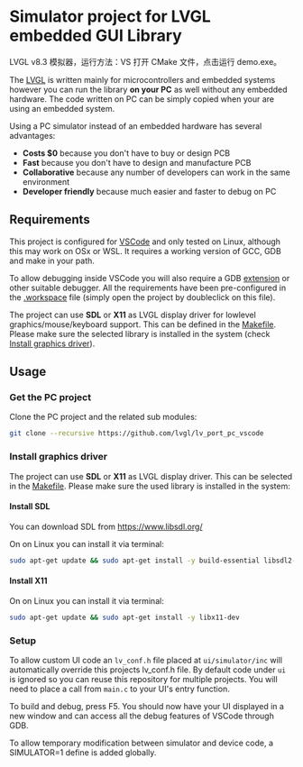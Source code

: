 # Simulator project for LVGL embedded GUI Library

LVGL v8.3 模拟器，运行方法：VS 打开 CMake 文件，点击运行 demo.exe。

The [LVGL](https://github.com/lvgl/lvgl) is written mainly for microcontrollers and embedded systems however you can run the library **on your PC** as well without any embedded hardware. The code written on PC can be simply copied when your are using an embedded system.

Using a PC simulator instead of an embedded hardware has several advantages:
* **Costs $0** because you don't have to buy or design PCB
* **Fast** because you don't have to design and manufacture PCB
* **Collaborative** because any number of developers can work in the same environment
* **Developer friendly** because much easier and faster to debug on PC

## Requirements
This project is configured for [VSCode](https://code.visualstudio.com) and only tested on Linux, although this may work on OSx or WSL. It requires a working version of GCC, GDB and make in your path.

To allow debugging inside VSCode you will also require a GDB [extension](https://marketplace.visualstudio.com/items?itemName=webfreak.debug) or other suitable debugger. All the requirements have been pre-configured in the [.workspace](simulator.code-workspace) file (simply open the project by doubleclick on this file).

The project can use **SDL** or **X11** as LVGL display driver for lowlevel graphics/mouse/keyboard support. This can be defined in the [Makefile](Makefile#L8).
Please make sure the selected library is installed in the system (check [Install graphics driver](#install-graphics-driver)).

## Usage

### Get the PC project

Clone the PC project and the related sub modules:

```bash
git clone --recursive https://github.com/lvgl/lv_port_pc_vscode
```

### Install graphics driver
The project can use **SDL** or **X11** as LVGL display driver. This can be selected in the [Makefile](Makefile#L8).
Please make sure the used library is installed in the system:

#### Install SDL
You can download SDL from https://www.libsdl.org/

On on Linux you can install it via terminal:
```bash
sudo apt-get update && sudo apt-get install -y build-essential libsdl2-dev
```

#### Install X11
On on Linux you can install it via terminal:
```bash
sudo apt-get update && sudo apt-get install -y libx11-dev
```

### Setup
To allow custom UI code an `lv_conf.h` file placed at `ui/simulator/inc` will automatically override this projects lv_conf.h file. By default code under `ui` is ignored so you can reuse this repository for multiple projects. You will need to place a call from `main.c` to your UI's entry function.

To build and debug, press F5. You should now have your UI displayed in a new window and can access all the debug features of VSCode through GDB.

To allow temporary modification between simulator and device code, a SIMULATOR=1 define is added globally.
